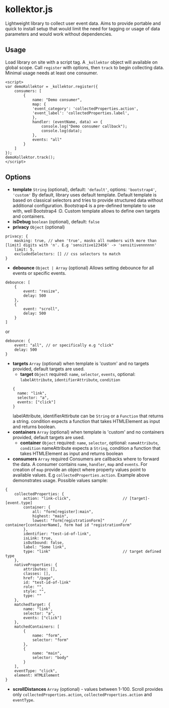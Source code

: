 # kollektor.js
Lightweight library to collect user event data.
Aims to provide portable and quick to install setup that would limit the need for tagging or usage of data parameters and would work without dependencies.

## Usage
Load library on site with a script tag. A `_kollektor` object will available on global scope. 
Call `register` with options, then `track` to begin collecting data. Minimal usage needs at least one consumer.

```
<script>
var demoKollektor = _kollektor.register({
    consumers: [
        {
            name: "Demo consumer",
            map: {
            'event_category': 'collectedProperties.action',
            'event_label': 'collectedProperties.label',
            },
            handler: (eventName, data) => {
                console.log("Demo consumer callback");
                console.log(data);
            },
            events: "all"
        }
    ]
});
demoKollektor.track();
</script>
```

## Options
- **template** `String` (optional), default: `'default'`, options: `'bootstrap4'`, `'custom'`
By default, library uses default template. Default template is based on classical selectors and tries to provide structured data without additional configuration. Bootstrap4 is a pre-defined template to use with, well Bootstrap4 :D.
Custom template allows to define own targets and containers.
- **isDebug** `boolean` (optional), default: `false`
- **privacy** `Object` (optional)
```
privacy: {
    masking: true, // when 'true', masks all numbers with more than [limit] digits with 'n'. E.g 'sensitive123456' -> 'sensitivennnnnn'
    limit: 5,
    excludedSelectors: [] // css selectors to match
}
```
- **debounce** `Object | Array` (optional)
Allows setting debounce for all events or specific events.
```
debounce: [
    {
        event: "resize",
        delay: 500
    },
    {
        event: "scroll",
        delay: 500
    }
]
```
or 
```
debounce: {
    event: "all", // or specifically e.g "click"
    delay: 500
}
```
- **targets** `Array` (optional) when template is 'custom' and no targets provided, default targets are used.
  - **target** `Object` required: `name`, `selector`, `events`, optional: `labelAttribute`, `identifierAttribute`, `condition`
  ```
  {
    name: "link",
    selector: "a",
    events: ["click"]
  }
  ```
  labelAttribute, identifierAttirbute can be `String` or a `Function` that returns a string.
  condition expects a function that takes HTMLElement as input and returns boolean.
- **containers** `Array` (optional) when template is 'custom' and no containers provided, default targets are used.
  - **container** `Object` required: `name`, `selector`, optional: `nameAttribute`, `condition`
  nameAttribute expects a `String`, condition a function that takes HTMLElement as input and returns boolean
- **consumers** `Array` required
Consumers are callbacks where to forward the data. A consumer contains `name`, `handler`, `map` and `events`. For creation of `map` provide an object where property values point to available values. E.g `collectedProperties.action`.
Example above demonstrates usage.
Possible values sample:
```
{
    collectedProperties: {
        action: "link-click",                       // [target]-[event.type]
        container: {
            all: "form[register]:main",
            highest: "main",
            lowest: "form[registrationForm]"        // container[containerName], form had id "registrationForm"
        },
        identifier: "test-id-of-link",
        isLink: true,
        isOutbound: false,
        label: "Some link",
        type: "link"                                // target defined type
    },
    nativeProperties: {
        attributes: [],
        classes: [],
        href: "/page",
        id: "test-id-of-link"
        role: "",
        style: "",
        type: ""
    },
    matchedTarget: {
        name: "link",
        selector: "a",
        events: ["click"]
    },
    matchedContainers: [
        {
            name: "form",
            selector: "form"
        },
        {
            name: "main",
            selector: "body"
        }
    ],
    eventType: "click",
    element: HTMLElement
}
```
- **scrollDistances** `Array` (optional) - values between 1-100.
Scroll provides only `collectedProperties.action`, `collectedProperties.action` and `eventType`.



